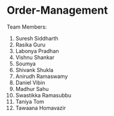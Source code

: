 # Order-Management

Team Members:
1. Suresh Siddharth
2. Rasika Guru
3. Labonya Pradhan
4. Vishnu Shankar
5. Soumya
6. Shivank Shukla
7. Anirudh Ramaswamy
8. Daniel Vibin
9. Madhur Sahu
10. Swastikka Ramasubbu
11. Taniya Tom
12. Tawaana Homavazir

